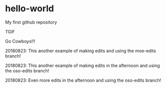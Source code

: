 # hello-world
My first github repository

TGIF

Go Cowboys!!!

20180823: This another example of making edits and using the moe-edits branch!

20180823: This another example of making edits in the afternoon and using the oso-edits branch!

20180823: Even more edits in the afternoon and using the oso-edits branch!
